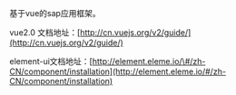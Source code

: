 基于vue的sap应用框架。

vue2.0 文档地址：[http://cn.vuejs.org/v2/guide/](http://cn.vuejs.org/v2/guide/)

element-ui文档地址：[http://element.eleme.io/\#/zh-CN/component/installation](http://element.eleme.io/#/zh-CN/component/installation)

